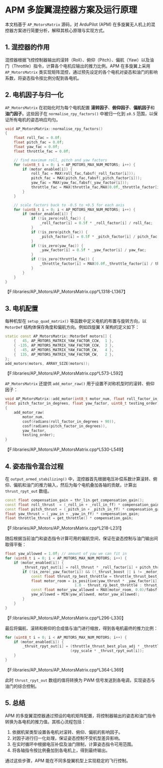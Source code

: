 # APM 多旋翼混控器方案及运行原理

本文档基于 `AP_MotorsMatrix` 源码，对 ArduPilot (APM) 在多旋翼无人机上的混控器方案进行简要分析，解释其核心原理与实现方式。

## 1. 混控器的作用

混控器根据飞控控制器输出的滚转（Roll）、俯仰（Pitch）、偏航（Yaw）以及油门（Throttle）指令，计算各个电机应输出的推力比例。APM 在多旋翼上采用 `AP_MotorsMatrix` 类实现矩阵混控，通过预先设定的各个电机对姿态和油门的影响系数，将姿态指令按比例分配到各电机。

## 2. 电机因子与归一化

`AP_MotorsMatrix` 在初始化时为每个电机配置 **滚转因子**、**俯仰因子**、**偏航因子**和 **油门因子**。这些因子在 `normalise_rpy_factors()` 中被归一化到 `±0.5` 范围，以保证所有电机的姿态响应均匀。

```cpp
void AP_MotorsMatrix::normalise_rpy_factors()
{
    float roll_fac = 0.0f;
    float pitch_fac = 0.0f;
    float yaw_fac = 0.0f;
    float throttle_fac = 0.0f;

    // find maximum roll, pitch and yaw factors
    for (uint8_t i = 0; i < AP_MOTORS_MAX_NUM_MOTORS; i++) {
        if (motor_enabled[i]) {
            roll_fac = MAX(roll_fac,fabsf(_roll_factor[i]));
            pitch_fac = MAX(pitch_fac,fabsf(_pitch_factor[i]));
            yaw_fac = MAX(yaw_fac,fabsf(_yaw_factor[i]));
            throttle_fac = MAX(throttle_fac,MAX(0.0f,_throttle_factor[i]));
        }
    }

    // scale factors back to -0.5 to +0.5 for each axis
    for (uint8_t i = 0; i < AP_MOTORS_MAX_NUM_MOTORS; i++) {
        if (motor_enabled[i]) {
            if (!is_zero(roll_fac)) {
                _roll_factor[i] = 0.5f * _roll_factor[i] / roll_fac;
            }
            if (!is_zero(pitch_fac)) {
                _pitch_factor[i] = 0.5f * _pitch_factor[i] / pitch_fac;
            }
            if (!is_zero(yaw_fac)) {
                _yaw_factor[i] = 0.5f * _yaw_factor[i] / yaw_fac;
            }
            if (!is_zero(throttle_fac)) {
                _throttle_factor[i] = MAX(0.0f,_throttle_factor[i] / throttle_fac);
            }
        }
    }
}
```
【F:libraries/AP_Motors/AP_MotorsMatrix.cpp†L1318-L1367】

## 3. 电机配置

每种机型在 `setup_quad_matrix()` 等函数中定义电机的布置与旋转方向，以 `MotorDef` 结构体保存角度和偏航方向。例如四旋翼 X 架构的定义如下：

```cpp
static const AP_MotorsMatrix::MotorDef motors[] {
    {   45, AP_MOTORS_MATRIX_YAW_FACTOR_CCW,  1 },
    { -135, AP_MOTORS_MATRIX_YAW_FACTOR_CCW,  3 },
    {  -45, AP_MOTORS_MATRIX_YAW_FACTOR_CW,   4 },
    {  135, AP_MOTORS_MATRIX_YAW_FACTOR_CW,   2 },
};
add_motors(motors, ARRAY_SIZE(motors));
```
【F:libraries/AP_Motors/AP_MotorsMatrix.cpp†L573-L592】

`AP_MotorsMatrix` 还提供 `add_motor_raw()` 用于设置不对称机型时的滚转、俯仰因子：

```cpp
void AP_MotorsMatrix::add_motor(int8_t motor_num, float roll_factor_in_degrees,
float pitch_factor_in_degrees, float yaw_factor, uint8_t testing_order)
{
    add_motor_raw(
        motor_num,
        cosf(radians(roll_factor_in_degrees + 90)),
        cosf(radians(pitch_factor_in_degrees)),
        yaw_factor,
        testing_order);
}
```
【F:libraries/AP_Motors/AP_MotorsMatrix.cpp†L530-L549】

## 4. 姿态指令混合过程

在 `output_armed_stabilizing()` 中，混控器首先根据电压补偿系数计算滚转、俯仰、偏航和油门的推力输入，然后为每个电机叠加各轴的贡献，计算出 `thrust_rpyt_out` 数组。

```cpp
const float compensation_gain = thr_lin.get_compensation_gain();
const float roll_thrust  = (_roll_in + _roll_in_ff) * compensation_gain;
const float pitch_thrust = (_pitch_in + _pitch_in_ff) * compensation_gain;
float yaw_thrust = (_yaw_in + _yaw_in_ff) * compensation_gain;
float throttle_thrust = get_throttle() * compensation_gain;
```
【F:libraries/AP_Motors/AP_MotorsMatrix.cpp†L218-L231】

随后根据当前油门和姿态指令计算可用的偏航空间，保证在姿态控制与油门输出间取得平衡：

```cpp
float yaw_allowed = 1.0f; // amount of yaw we can fit in
for (uint8_t i = 0; i < AP_MOTORS_MAX_NUM_MOTORS; i++) {
    if (motor_enabled[i]) {
        _thrust_rpyt_out[i] = roll_thrust * _roll_factor[i] + pitch_thrust * _pitch_factor[i];
        if (!is_zero(_yaw_factor[i]) && (!_thrust_boost || i != _motor_lost_index)) {
            const float thrust_rp_best_throttle = throttle_thrust_best_rpy + _thrust_rpyt_out[i];
            float motor_room = is_positive(yaw_thrust * _yaw_factor[i]) ?
                                1.0 - thrust_rp_best_throttle : thrust_rp_best_throttle;
            const float motor_yaw_allowed = MAX(motor_room, 0.0)/fabsf(_yaw_factor[i]);
            yaw_allowed = MIN(yaw_allowed, motor_yaw_allowed);
        }
    }
}
```
【F:libraries/AP_Motors/AP_MotorsMatrix.cpp†L296-L330】

最后将偏航、滚转和俯仰的合成值与油门进行缩放，得到各电机最终的推力比例：

```cpp
for (uint8_t i = 0; i < AP_MOTORS_MAX_NUM_MOTORS; i++) {
    if (motor_enabled[i]) {
        _thrust_rpyt_out[i] = (throttle_thrust_best_plus_adj * _throttle_factor[i]) +
                              (rpy_scale * _thrust_rpyt_out[i]);
    }
}
```
【F:libraries/AP_Motors/AP_MotorsMatrix.cpp†L364-L369】

此时 `thrust_rpyt_out` 数组的值将转换为 PWM 信号发送到各电调，实现姿态与油门的综合控制。

## 5. 总结

APM 的多旋翼混控器通过预设的电机矩阵配置，将控制器输出的姿态和油门指令转换为各电机的推力值。其核心流程包括：

1. 依据机架类型设置各电机对滚转、俯仰、偏航的影响因子。
2. 对因子进行归一化处理，保证姿态控制不受机型差异影响。
3. 在实时循环中根据电压补偿及油门限制，计算姿态指令可用范围。
4. 将各轴指令按比例叠加到各电机上，得到最终输出。

通过这些步骤，APM 能在不同多旋翼机型上实现稳定的飞行控制。
